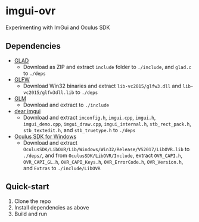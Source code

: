 # imgui-ovr
Experimenting with ImGui and Oculus SDK

## Dependencies
- [GLAD](http://glad.dav1d.de/#profile=compatibility&specification=gl&api=gl%3D4.3&api=gles1%3Dnone&api=gles2%3Dnone&api=glsc2%3Dnone&language=c&loader=on)
	- Download as ZIP and extract `include` folder to `./include`, and `glad.c` to `./deps`
- [GLFW](http://www.glfw.org/)
	- Download Win32 binaries and extract `lib-vc2015/glfw3.dll` and `lib-vc2015/glfw3dll.lib` to `./deps`
- [GLM](https://glm.g-truc.net/0.9.9/index.html)
	- Download and extract to `./include`
- [dear imgui](https://github.com/ocornut/imgui/releases/tag/v1.62)
	- Download and extract `imconfig.h`, `imgui.cpp`, `imgui.h`, `imgui_demo.cpp`, `imgui_draw.cpp`, `imgui_internal.h`, `stb_rect_pack.h`, `stb_textedit.h`, and `stb_truetype.h` to `./deps`
- [Oculus SDK for Windows](https://developer.oculus.com/downloads/package/oculus-sdk-for-windows/)
	- Download and extract `OculusSDK/LibOVR/Lib/Windows/Win32/Release/VS2017/LibOVR.lib` to `./deps/`, and from `OculusSDK/LibOVR/Include`, extract `OVR_CAPI.h`, `OVR_CAPI_GL.h`, `OVR_CAPI_Keys.h`, `OVR_ErrorCode.h`, `OVR_Version.h`, and `Extras` to `./include/LibOVR`

## Quick-start
1. Clone the repo
2. Install dependencies as above
3. Build and run
